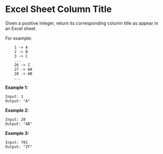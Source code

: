# Excel Sheet Column Title

Given a positive integer, return its corresponding column title as appear in an Excel sheet.

For example:

```
    1 -> A
    2 -> B
    3 -> C
    ...
    26 -> Z
    27 -> AA
    28 -> AB
    ...
```

__Example 1:__

```
Input: 1
Output: "A"
```

__Example 2:__

```
Input: 28
Output: "AB"
```

__Example 3:__

```
Input: 701
Output: "ZY"
```